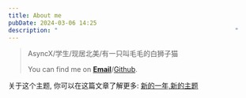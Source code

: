 ```yaml
---
title: About me
pubDate: 2024-03-06 14:25
description: "                                                  "
---
```


<!-- ![](https://r2.asyncx.top/2025/01/17/202501171216608.webp) -->

> AsyncX/学生/现居北美/有一只叫毛毛的白狮子猫
>
> You can find me on [**Email**](mailto:contact@asyncx.top)/[Github](https://github.com/A5yncX).

关于这个主题, 你可以在这篇文章了解更多: [新的一年,新的主题](/posts/2025-01-16)